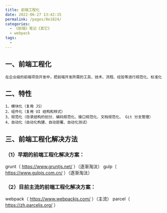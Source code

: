 ```yaml
---
title: 前端工程化
date: 2022-06-27 13:42:15
permalink: /pages/8e1824/
categories:
  - 《前端》笔记《其它》
  - webpack
tags:
  - 
---
```

## 一、前端工程化
    在企业级的前端项目开发中，把前端开发所需的工具、技术、流程、经验等进行规范化、标准化

## 二、特性
    1、模块化（复用 JS）
    2、组件化（复用 UI 结构和样式）
    3、规范化（目录结构的划分、编码规范化、接口规范化、文档规范化、 Git 分支管理）
    4、自动化（自动化构建、自动部署、自动化测试）

## 三、前端工程化解决方法
  ### （1）早期的前端工程化解决方案：
  grunt（ https://www.gruntjs.net/ ）（逐渐淘汰）
  gulp（ https://www.gulpjs.com.cn/ ）（逐渐淘汰）

  ### （2）目前主流的前端工程化解决方案：
  webpack（ https://www.webpackjs.com/ ）（主流）
  parcel（ https://zh.parceljs.org/ ）